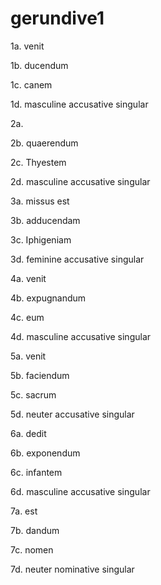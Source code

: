 # gerundive1

1a. venit

1b. ducendum

1c. canem

1d. masculine accusative singular

2a. 

2b. quaerendum

2c. Thyestem

2d. masculine accusative singular

3a. missus est

3b. adducendam

3c. Iphigeniam

3d. feminine accusative singular

4a. venit

4b. expugnandum

4c. eum

4d. masculine accusative singular

5a. venit

5b. faciendum

5c. sacrum

5d. neuter accusative singular

6a. dedit

6b. exponendum

6c. infantem

6d. masculine accusative singular

7a. est

7b. dandum

7c. nomen

7d. neuter nominative singular
